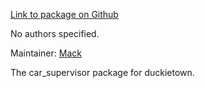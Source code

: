 <div id='car_supervisor-autogenerated' markdown='1'>


<!-- do not edit this file, autogenerated -->

[Link to package on Github](github:org=duckietown,repo=Software,path=10-lane-control/car_supervisor,branch=andrea-config)

No authors specified.

Maintainer: [Mack](mailto:mack@duckietown.org)

The car_supervisor package for duckietown.



</div>

